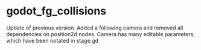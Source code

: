 # godot_fg_collisions

Update of previous version. Added a following camera and removed all dependencies on position2d nodes. 
Camera has many editable parameters, which have been notated in stage.gd
